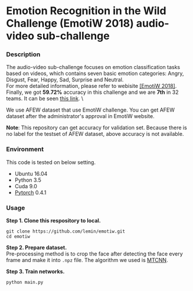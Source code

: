# Emotion Recognition in the Wild Challenge (EmotiW 2018) audio-video sub-challenge

### Description
 The audio-video sub-challenge focuses on emotion classification tasks based on videos, 
which contains seven basic emotion categories: Angry, Disgust, Fear, Happy, Sad, Surprise and Neutral. \
For more detailed information, please refer to webisite [[EmotiW 2018]](https://sites.google.com/view/emotiw2018). 
Finally, we got **59.72%** accuracy in this challenge and we are **7th** in 32 teams. It can be seen [this link](https://arxiv.org/abs/1808.07773). \

We use AFEW dataset that use EmotiW challenge. You can get AFEW dataset after the administrator's approval in EmotiW website.

**Note**: This repository can get accuracy for validation set. Because there is no label for the testset of AFEW dataset, above accuracy is not available.

### Environment
This code is tested on below setting.
- Ubuntu 16.04
- Python 3.5
- Cuda 9.0 
- [Pytorch](https://pytorch.org) 0.4.1

### Usage
**Step 1. Clone this respository to local.**
```angular2html
git clone https://github.com/lemin/emotiw.git
cd emotiw
```

**Step 2. Prepare dataset.** \
Pre-processing method is to crop the face after detecting the face every frame and make it into `.npz` file.
The algorithm we used is [MTCNN](https://github.com/kpzhang93/MTCNN_face_detection_alignment).

**Step 3. Train networks.**
```angular2html
python main.py
```

